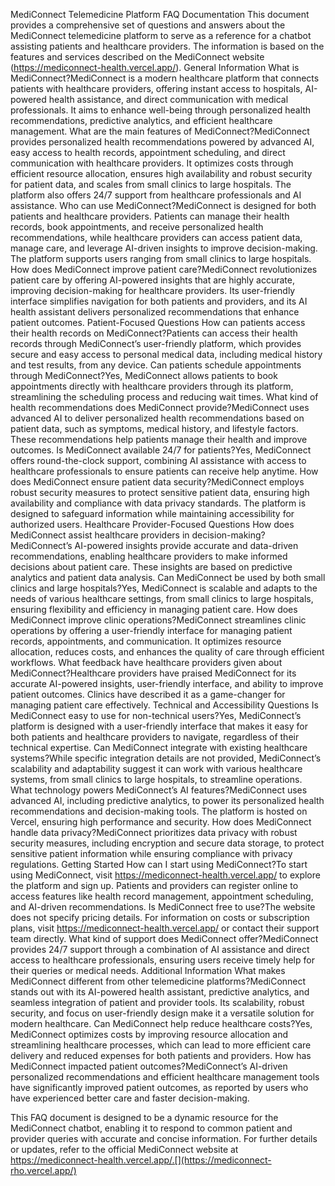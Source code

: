 MediConnect Telemedicine Platform FAQ Documentation
This document provides a comprehensive set of questions and answers about the MediConnect telemedicine platform to serve as a reference for a chatbot assisting patients and healthcare providers. The information is based on the features and services described on the MediConnect website (https://mediconnect-health.vercel.app/).
General Information
What is MediConnect?MediConnect is a modern healthcare platform that connects patients with healthcare providers, offering instant access to hospitals, AI-powered health assistance, and direct communication with medical professionals. It aims to enhance well-being through personalized health recommendations, predictive analytics, and efficient healthcare management.
What are the main features of MediConnect?MediConnect provides personalized health recommendations powered by advanced AI, easy access to health records, appointment scheduling, and direct communication with healthcare providers. It optimizes costs through efficient resource allocation, ensures high availability and robust security for patient data, and scales from small clinics to large hospitals. The platform also offers 24/7 support from healthcare professionals and AI assistance.
Who can use MediConnect?MediConnect is designed for both patients and healthcare providers. Patients can manage their health records, book appointments, and receive personalized health recommendations, while healthcare providers can access patient data, manage care, and leverage AI-driven insights to improve decision-making. The platform supports users ranging from small clinics to large hospitals.
How does MediConnect improve patient care?MediConnect revolutionizes patient care by offering AI-powered insights that are highly accurate, improving decision-making for healthcare providers. Its user-friendly interface simplifies navigation for both patients and providers, and its AI health assistant delivers personalized recommendations that enhance patient outcomes.
Patient-Focused Questions
How can patients access their health records on MediConnect?Patients can access their health records through MediConnect’s user-friendly platform, which provides secure and easy access to personal medical data, including medical history and test results, from any device.
Can patients schedule appointments through MediConnect?Yes, MediConnect allows patients to book appointments directly with healthcare providers through its platform, streamlining the scheduling process and reducing wait times.
What kind of health recommendations does MediConnect provide?MediConnect uses advanced AI to deliver personalized health recommendations based on patient data, such as symptoms, medical history, and lifestyle factors. These recommendations help patients manage their health and improve outcomes.
Is MediConnect available 24/7 for patients?Yes, MediConnect offers round-the-clock support, combining AI assistance with access to healthcare professionals to ensure patients can receive help anytime.
How does MediConnect ensure patient data security?MediConnect employs robust security measures to protect sensitive patient data, ensuring high availability and compliance with data privacy standards. The platform is designed to safeguard information while maintaining accessibility for authorized users.
Healthcare Provider-Focused Questions
How does MediConnect assist healthcare providers in decision-making?MediConnect’s AI-powered insights provide accurate and data-driven recommendations, enabling healthcare providers to make informed decisions about patient care. These insights are based on predictive analytics and patient data analysis.
Can MediConnect be used by both small clinics and large hospitals?Yes, MediConnect is scalable and adapts to the needs of various healthcare settings, from small clinics to large hospitals, ensuring flexibility and efficiency in managing patient care.
How does MediConnect improve clinic operations?MediConnect streamlines clinic operations by offering a user-friendly interface for managing patient records, appointments, and communication. It optimizes resource allocation, reduces costs, and enhances the quality of care through efficient workflows.
What feedback have healthcare providers given about MediConnect?Healthcare providers have praised MediConnect for its accurate AI-powered insights, user-friendly interface, and ability to improve patient outcomes. Clinics have described it as a game-changer for managing patient care effectively.
Technical and Accessibility Questions
Is MediConnect easy to use for non-technical users?Yes, MediConnect’s platform is designed with a user-friendly interface that makes it easy for both patients and healthcare providers to navigate, regardless of their technical expertise.
Can MediConnect integrate with existing healthcare systems?While specific integration details are not provided, MediConnect’s scalability and adaptability suggest it can work with various healthcare systems, from small clinics to large hospitals, to streamline operations.
What technology powers MediConnect’s AI features?MediConnect uses advanced AI, including predictive analytics, to power its personalized health recommendations and decision-making tools. The platform is hosted on Vercel, ensuring high performance and security.
How does MediConnect handle data privacy?MediConnect prioritizes data privacy with robust security measures, including encryption and secure data storage, to protect sensitive patient information while ensuring compliance with privacy regulations.
Getting Started
How can I start using MediConnect?To start using MediConnect, visit https://mediconnect-health.vercel.app/ to explore the platform and sign up. Patients and providers can register online to access features like health record management, appointment scheduling, and AI-driven recommendations.
Is MediConnect free to use?The website does not specify pricing details. For information on costs or subscription plans, visit https://mediconnect-health.vercel.app/ or contact their support team directly.
What kind of support does MediConnect offer?MediConnect provides 24/7 support through a combination of AI assistance and direct access to healthcare professionals, ensuring users receive timely help for their queries or medical needs.
Additional Information
What makes MediConnect different from other telemedicine platforms?MediConnect stands out with its AI-powered health assistant, predictive analytics, and seamless integration of patient and provider tools. Its scalability, robust security, and focus on user-friendly design make it a versatile solution for modern healthcare.
Can MediConnect help reduce healthcare costs?Yes, MediConnect optimizes costs by improving resource allocation and streamlining healthcare processes, which can lead to more efficient care delivery and reduced expenses for both patients and providers.
How has MediConnect impacted patient outcomes?MediConnect’s AI-driven personalized recommendations and efficient healthcare management tools have significantly improved patient outcomes, as reported by users who have experienced better care and faster decision-making.

This FAQ document is designed to be a dynamic resource for the MediConnect chatbot, enabling it to respond to common patient and provider queries with accurate and concise information. For further details or updates, refer to the official MediConnect website at https://mediconnect-health.vercel.app/.[](https://mediconnect-rho.vercel.app/)
